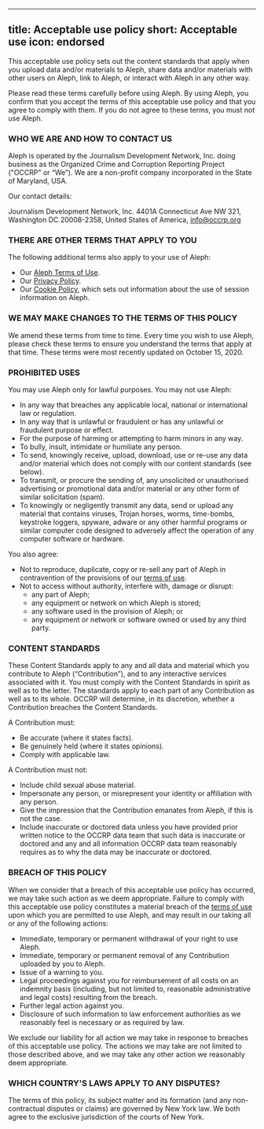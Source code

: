 <!--
SPDX-FileCopyrightText: 2022 2014-2015 Friedrich Lindenberg, <friedrich@pudo.org>, et al.
SPDX-FileCopyrightText: 2022 2016-2020 Journalism Development Network,Inc

SPDX-License-Identifier: MIT
-->

---
title: Acceptable use policy
short: Acceptable use
icon: endorsed
---

This acceptable use policy sets out the content standards that apply when you upload data and/or materials to Aleph, share data and/or materials with other users on Aleph, link to Aleph, or interact with Aleph in any other way. 

Please read these terms carefully before using Aleph. By using Aleph, you confirm that you accept the terms of this acceptable use policy and that you agree to comply with them. If you do not agree to these terms, you must not use Aleph.

### WHO WE ARE AND HOW TO CONTACT US

Aleph is operated by the Journalism Development Network, Inc. doing business as the Organized Crime and Corruption Reporting Project ("OCCRP" or “We”). We are a non-profit company incorporated in the State of Maryland, USA. 

Our contact details: 

Journalism Development Network, Inc. 4401A Connecticut Ave NW 321, Washington DC 20008-2358, United States of America, info@occrp.org 

### THERE ARE OTHER TERMS THAT APPLY TO YOU

The following additional terms also apply to your use of Aleph:
* Our [Aleph Terms of Use](/pages/terms). 
* Our [Privacy Policy](https://www.occrp.org/en/aboutus/privacy-policy). 
* Our [Cookie Policy](https://www.occrp.org/en/aboutus/privacy-policy#store), which sets out information about the use of session information on Aleph.

### WE MAY MAKE CHANGES TO THE TERMS OF THIS POLICY

We amend these terms from time to time. Every time you wish to use Aleph, please check these terms to ensure you understand the terms that apply at that time. These terms were most recently updated on October 15, 2020.

### PROHIBITED USES

You may use Aleph only for lawful purposes. You may not use Aleph:

* In any way that breaches any applicable local, national or international law or regulation.
* In any way that is unlawful or fraudulent or has any unlawful or fraudulent purpose or effect.
* For the purpose of harming or attempting to harm minors in any way.
* To bully, insult, intimidate or humiliate any person.
* To send, knowingly receive, upload, download, use or re-use any data and/or material which does not comply with our content standards (see below). 
* To transmit, or procure the sending of, any unsolicited or unauthorised advertising or promotional data and/or material or any other form of similar solicitation (spam).
* To knowingly or negligently transmit any data, send or upload any material that contains viruses, Trojan horses, worms, time-bombs, keystroke loggers, spyware, adware or any other harmful programs or similar computer code designed to adversely affect the operation of any computer software or hardware.

You also agree:

* Not to reproduce, duplicate, copy or re-sell any part of Aleph in contravention of the provisions of our [terms of use](/pages/terms).
* Not to access without authority, interfere with, damage or disrupt:
    * any part of Aleph;
    * any equipment or network on which Aleph is stored;
    * any software used in the provision of Aleph; or
    * any equipment or network or software owned or used by any third party.

### CONTENT STANDARDS 

These Content Standards apply to any and all data and material which you contribute to Aleph (“Contribution”), and to any interactive services associated with it. You must comply with the Content Standards in spirit as well as to the letter. The standards apply to each part of any Contribution as well as to its whole. OCCRP will determine, in its discretion, whether a Contribution breaches the Content Standards.

A Contribution must:
* Be accurate (where it states facts).
* Be genuinely held (where it states opinions).
* Comply with applicable law. 

A Contribution must not:
* Include child sexual abuse material.
* Impersonate any person, or misrepresent your identity or affiliation with any person.
* Give the impression that the Contribution emanates from Aleph, if this is not the case.
* Include inaccurate or doctored data unless you have provided prior written notice to the OCCRP data team that such data is inaccurate or doctored and any and all information OCCRP data team reasonably requires as to why the data may be inaccurate or doctored. 

### BREACH OF THIS POLICY

When we consider that a breach of this acceptable use policy has occurred, we may take such action as we deem appropriate. Failure to comply with this acceptable use policy constitutes a material breach of the [terms of use](/pages/terms) upon which you are permitted to use Aleph, and may result in our taking all or any of the following actions:

* Immediate, temporary or permanent withdrawal of your right to use Aleph.
* Immediate, temporary or permanent removal of any Contribution uploaded by you to Aleph.
* Issue of a warning to you.
* Legal proceedings against you for reimbursement of all costs on an indemnity basis (including, but not limited to, reasonable administrative and legal costs) resulting from the breach.
* Further legal action against you.
* Disclosure of such information to law enforcement authorities as we reasonably feel is necessary or as required by law.

We exclude our liability for all action we may take in response to breaches of this acceptable use policy. The actions we may take are not limited to those described above, and we may take any other action we reasonably deem appropriate.

### WHICH COUNTRY'S LAWS APPLY TO ANY DISPUTES?

The terms of this policy, its subject matter and its formation (and any non-contractual disputes or claims) are governed by New York law. We both agree to the exclusive jurisdiction of the courts of New York.

